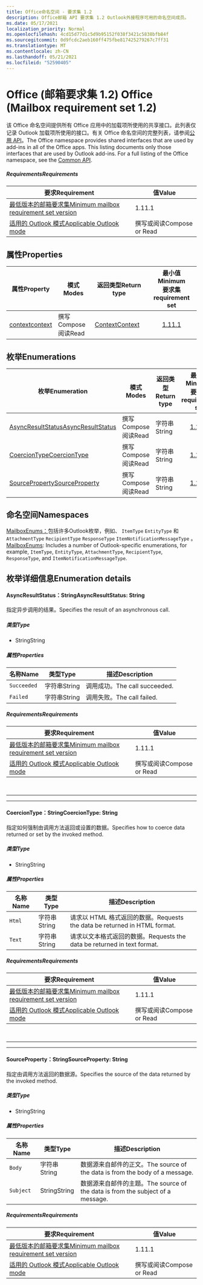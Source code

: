```yaml
---
title: Office命名空间 - 要求集 1.2
description: Office邮箱 API 要求集 1.2 Outlook外接程序可用的命名空间成员。
ms.date: 05/17/2021
localization_priority: Normal
ms.openlocfilehash: 4cd15d77d1c5d9b95152f038f3421c5838bfb84f
ms.sourcegitcommit: 0d9fcdc2aeb160ff475fbe817425279267c7ff31
ms.translationtype: MT
ms.contentlocale: zh-CN
ms.lasthandoff: 05/21/2021
ms.locfileid: "52590405"
---
```

# <a name="office-mailbox-requirement-set-12"></a><span data-ttu-id="bdf0d-103">Office (邮箱要求集 1.2) </span><span class="sxs-lookup"><span data-stu-id="bdf0d-103">Office (Mailbox requirement set 1.2)</span></span>

<span data-ttu-id="bdf0d-p101">该 Office 命名空间提供所有 Office 应用中的加载项所使用的共享接口。此列表仅记录 Outlook 加载项所使用的接口。有关 Office 命名空间的完整列表，请参阅[公用 API](/javascript/api/office)。</span><span class="sxs-lookup"><span data-stu-id="bdf0d-p101">The Office namespace provides shared interfaces that are used by add-ins in all of the Office apps. This listing documents only those interfaces that are used by Outlook add-ins. For a full listing of the Office namespace, see the [Common API](/javascript/api/office).</span></span>

##### <a name="requirements"></a><span data-ttu-id="bdf0d-106">Requirements</span><span class="sxs-lookup"><span data-stu-id="bdf0d-106">Requirements</span></span>

|<span data-ttu-id="bdf0d-107">要求</span><span class="sxs-lookup"><span data-stu-id="bdf0d-107">Requirement</span></span>| <span data-ttu-id="bdf0d-108">值</span><span class="sxs-lookup"><span data-stu-id="bdf0d-108">Value</span></span>|
|---|---|
|[<span data-ttu-id="bdf0d-109">最低版本的邮箱要求集</span><span class="sxs-lookup"><span data-stu-id="bdf0d-109">Minimum mailbox requirement set version</span></span>](../../requirement-sets/outlook-api-requirement-sets.md)| <span data-ttu-id="bdf0d-110">1.1</span><span class="sxs-lookup"><span data-stu-id="bdf0d-110">1.1</span></span>|
|[<span data-ttu-id="bdf0d-111">适用的 Outlook 模式</span><span class="sxs-lookup"><span data-stu-id="bdf0d-111">Applicable Outlook mode</span></span>](../../../outlook/outlook-add-ins-overview.md#extension-points)| <span data-ttu-id="bdf0d-112">撰写或阅读</span><span class="sxs-lookup"><span data-stu-id="bdf0d-112">Compose or Read</span></span>|

## <a name="properties"></a><span data-ttu-id="bdf0d-113">属性</span><span class="sxs-lookup"><span data-stu-id="bdf0d-113">Properties</span></span>

| <span data-ttu-id="bdf0d-114">属性</span><span class="sxs-lookup"><span data-stu-id="bdf0d-114">Property</span></span> | <span data-ttu-id="bdf0d-115">模式</span><span class="sxs-lookup"><span data-stu-id="bdf0d-115">Modes</span></span> | <span data-ttu-id="bdf0d-116">返回类型</span><span class="sxs-lookup"><span data-stu-id="bdf0d-116">Return type</span></span> | <span data-ttu-id="bdf0d-117">最小值</span><span class="sxs-lookup"><span data-stu-id="bdf0d-117">Minimum</span></span><br><span data-ttu-id="bdf0d-118">要求集</span><span class="sxs-lookup"><span data-stu-id="bdf0d-118">requirement set</span></span> |
|---|---|---|:---:|
| [<span data-ttu-id="bdf0d-119">context</span><span class="sxs-lookup"><span data-stu-id="bdf0d-119">context</span></span>](office.context.md) | <span data-ttu-id="bdf0d-120">撰写</span><span class="sxs-lookup"><span data-stu-id="bdf0d-120">Compose</span></span><br><span data-ttu-id="bdf0d-121">阅读</span><span class="sxs-lookup"><span data-stu-id="bdf0d-121">Read</span></span> | [<span data-ttu-id="bdf0d-122">Context</span><span class="sxs-lookup"><span data-stu-id="bdf0d-122">Context</span></span>](/javascript/api/office/office.context?view=outlook-js-1.2&preserve-view=true) | [<span data-ttu-id="bdf0d-123">1.1</span><span class="sxs-lookup"><span data-stu-id="bdf0d-123">1.1</span></span>](../requirement-set-1.1/outlook-requirement-set-1.1.md) |

## <a name="enumerations"></a><span data-ttu-id="bdf0d-124">枚举</span><span class="sxs-lookup"><span data-stu-id="bdf0d-124">Enumerations</span></span>

| <span data-ttu-id="bdf0d-125">枚举</span><span class="sxs-lookup"><span data-stu-id="bdf0d-125">Enumeration</span></span> | <span data-ttu-id="bdf0d-126">模式</span><span class="sxs-lookup"><span data-stu-id="bdf0d-126">Modes</span></span> | <span data-ttu-id="bdf0d-127">返回类型</span><span class="sxs-lookup"><span data-stu-id="bdf0d-127">Return type</span></span> | <span data-ttu-id="bdf0d-128">最小值</span><span class="sxs-lookup"><span data-stu-id="bdf0d-128">Minimum</span></span><br><span data-ttu-id="bdf0d-129">要求集</span><span class="sxs-lookup"><span data-stu-id="bdf0d-129">requirement set</span></span> |
|---|---|---|:---:|
| [<span data-ttu-id="bdf0d-130">AsyncResultStatus</span><span class="sxs-lookup"><span data-stu-id="bdf0d-130">AsyncResultStatus</span></span>](#asyncresultstatus-string) | <span data-ttu-id="bdf0d-131">撰写</span><span class="sxs-lookup"><span data-stu-id="bdf0d-131">Compose</span></span><br><span data-ttu-id="bdf0d-132">阅读</span><span class="sxs-lookup"><span data-stu-id="bdf0d-132">Read</span></span> | <span data-ttu-id="bdf0d-133">字符串</span><span class="sxs-lookup"><span data-stu-id="bdf0d-133">String</span></span> | [<span data-ttu-id="bdf0d-134">1.1</span><span class="sxs-lookup"><span data-stu-id="bdf0d-134">1.1</span></span>](../requirement-set-1.1/outlook-requirement-set-1.1.md) |
| [<span data-ttu-id="bdf0d-135">CoercionType</span><span class="sxs-lookup"><span data-stu-id="bdf0d-135">CoercionType</span></span>](#coerciontype-string) | <span data-ttu-id="bdf0d-136">撰写</span><span class="sxs-lookup"><span data-stu-id="bdf0d-136">Compose</span></span><br><span data-ttu-id="bdf0d-137">阅读</span><span class="sxs-lookup"><span data-stu-id="bdf0d-137">Read</span></span> | <span data-ttu-id="bdf0d-138">字符串</span><span class="sxs-lookup"><span data-stu-id="bdf0d-138">String</span></span> | [<span data-ttu-id="bdf0d-139">1.1</span><span class="sxs-lookup"><span data-stu-id="bdf0d-139">1.1</span></span>](../requirement-set-1.1/outlook-requirement-set-1.1.md) |
| [<span data-ttu-id="bdf0d-140">SourceProperty</span><span class="sxs-lookup"><span data-stu-id="bdf0d-140">SourceProperty</span></span>](#sourceproperty-string) | <span data-ttu-id="bdf0d-141">撰写</span><span class="sxs-lookup"><span data-stu-id="bdf0d-141">Compose</span></span><br><span data-ttu-id="bdf0d-142">阅读</span><span class="sxs-lookup"><span data-stu-id="bdf0d-142">Read</span></span> | <span data-ttu-id="bdf0d-143">字符串</span><span class="sxs-lookup"><span data-stu-id="bdf0d-143">String</span></span> | [<span data-ttu-id="bdf0d-144">1.1</span><span class="sxs-lookup"><span data-stu-id="bdf0d-144">1.1</span></span>](../requirement-set-1.1/outlook-requirement-set-1.1.md) |

## <a name="namespaces"></a><span data-ttu-id="bdf0d-145">命名空间</span><span class="sxs-lookup"><span data-stu-id="bdf0d-145">Namespaces</span></span>

<span data-ttu-id="bdf0d-146">[MailboxEnums：](/javascript/api/outlook/office.mailboxenums.attachmentcontentformat?view=outlook-js-1.2&preserve-view=true)包括许多Outlook枚举，例如、 `ItemType` `EntityType` 和 `AttachmentType` `RecipientType` `ResponseType` `ItemNotificationMessageType` 。</span><span class="sxs-lookup"><span data-stu-id="bdf0d-146">[MailboxEnums](/javascript/api/outlook/office.mailboxenums.attachmentcontentformat?view=outlook-js-1.2&preserve-view=true): Includes a number of Outlook-specific enumerations, for example, `ItemType`, `EntityType`, `AttachmentType`, `RecipientType`, `ResponseType`, and `ItemNotificationMessageType`.</span></span>

## <a name="enumeration-details"></a><span data-ttu-id="bdf0d-147">枚举详细信息</span><span class="sxs-lookup"><span data-stu-id="bdf0d-147">Enumeration details</span></span>

#### <a name="asyncresultstatus-string"></a><span data-ttu-id="bdf0d-148">AsyncResultStatus：String</span><span class="sxs-lookup"><span data-stu-id="bdf0d-148">AsyncResultStatus: String</span></span>

<span data-ttu-id="bdf0d-149">指定异步调用的结果。</span><span class="sxs-lookup"><span data-stu-id="bdf0d-149">Specifies the result of an asynchronous call.</span></span>

##### <a name="type"></a><span data-ttu-id="bdf0d-150">类型</span><span class="sxs-lookup"><span data-stu-id="bdf0d-150">Type</span></span>

*   <span data-ttu-id="bdf0d-151">String</span><span class="sxs-lookup"><span data-stu-id="bdf0d-151">String</span></span>

##### <a name="properties"></a><span data-ttu-id="bdf0d-152">属性</span><span class="sxs-lookup"><span data-stu-id="bdf0d-152">Properties</span></span>

|<span data-ttu-id="bdf0d-153">名称</span><span class="sxs-lookup"><span data-stu-id="bdf0d-153">Name</span></span>| <span data-ttu-id="bdf0d-154">类型</span><span class="sxs-lookup"><span data-stu-id="bdf0d-154">Type</span></span>| <span data-ttu-id="bdf0d-155">描述</span><span class="sxs-lookup"><span data-stu-id="bdf0d-155">Description</span></span>|
|---|---|---|
|`Succeeded`| <span data-ttu-id="bdf0d-156">字符串</span><span class="sxs-lookup"><span data-stu-id="bdf0d-156">String</span></span>|<span data-ttu-id="bdf0d-157">调用成功。</span><span class="sxs-lookup"><span data-stu-id="bdf0d-157">The call succeeded.</span></span>|
|`Failed`| <span data-ttu-id="bdf0d-158">字符串</span><span class="sxs-lookup"><span data-stu-id="bdf0d-158">String</span></span>|<span data-ttu-id="bdf0d-159">调用失败。</span><span class="sxs-lookup"><span data-stu-id="bdf0d-159">The call failed.</span></span>|

##### <a name="requirements"></a><span data-ttu-id="bdf0d-160">Requirements</span><span class="sxs-lookup"><span data-stu-id="bdf0d-160">Requirements</span></span>

|<span data-ttu-id="bdf0d-161">要求</span><span class="sxs-lookup"><span data-stu-id="bdf0d-161">Requirement</span></span>| <span data-ttu-id="bdf0d-162">值</span><span class="sxs-lookup"><span data-stu-id="bdf0d-162">Value</span></span>|
|---|---|
|[<span data-ttu-id="bdf0d-163">最低版本的邮箱要求集</span><span class="sxs-lookup"><span data-stu-id="bdf0d-163">Minimum mailbox requirement set version</span></span>](../../requirement-sets/outlook-api-requirement-sets.md)| <span data-ttu-id="bdf0d-164">1.1</span><span class="sxs-lookup"><span data-stu-id="bdf0d-164">1.1</span></span>|
|[<span data-ttu-id="bdf0d-165">适用的 Outlook 模式</span><span class="sxs-lookup"><span data-stu-id="bdf0d-165">Applicable Outlook mode</span></span>](../../../outlook/outlook-add-ins-overview.md#extension-points)| <span data-ttu-id="bdf0d-166">撰写或阅读</span><span class="sxs-lookup"><span data-stu-id="bdf0d-166">Compose or Read</span></span>|

<br>

---
---

#### <a name="coerciontype-string"></a><span data-ttu-id="bdf0d-167">CoercionType：String</span><span class="sxs-lookup"><span data-stu-id="bdf0d-167">CoercionType: String</span></span>

<span data-ttu-id="bdf0d-168">指定如何强制由调用方法返回或设置的数据。</span><span class="sxs-lookup"><span data-stu-id="bdf0d-168">Specifies how to coerce data returned or set by the invoked method.</span></span>

##### <a name="type"></a><span data-ttu-id="bdf0d-169">类型</span><span class="sxs-lookup"><span data-stu-id="bdf0d-169">Type</span></span>

*   <span data-ttu-id="bdf0d-170">String</span><span class="sxs-lookup"><span data-stu-id="bdf0d-170">String</span></span>

##### <a name="properties"></a><span data-ttu-id="bdf0d-171">属性</span><span class="sxs-lookup"><span data-stu-id="bdf0d-171">Properties</span></span>

|<span data-ttu-id="bdf0d-172">名称</span><span class="sxs-lookup"><span data-stu-id="bdf0d-172">Name</span></span>| <span data-ttu-id="bdf0d-173">类型</span><span class="sxs-lookup"><span data-stu-id="bdf0d-173">Type</span></span>| <span data-ttu-id="bdf0d-174">描述</span><span class="sxs-lookup"><span data-stu-id="bdf0d-174">Description</span></span>|
|---|---|---|
|`Html`| <span data-ttu-id="bdf0d-175">字符串</span><span class="sxs-lookup"><span data-stu-id="bdf0d-175">String</span></span>|<span data-ttu-id="bdf0d-176">请求以 HTML 格式返回的数据。</span><span class="sxs-lookup"><span data-stu-id="bdf0d-176">Requests the data be returned in HTML format.</span></span>|
|`Text`| <span data-ttu-id="bdf0d-177">字符串</span><span class="sxs-lookup"><span data-stu-id="bdf0d-177">String</span></span>|<span data-ttu-id="bdf0d-178">请求以文本格式返回的数据。</span><span class="sxs-lookup"><span data-stu-id="bdf0d-178">Requests the data be returned in text format.</span></span>|

##### <a name="requirements"></a><span data-ttu-id="bdf0d-179">Requirements</span><span class="sxs-lookup"><span data-stu-id="bdf0d-179">Requirements</span></span>

|<span data-ttu-id="bdf0d-180">要求</span><span class="sxs-lookup"><span data-stu-id="bdf0d-180">Requirement</span></span>| <span data-ttu-id="bdf0d-181">值</span><span class="sxs-lookup"><span data-stu-id="bdf0d-181">Value</span></span>|
|---|---|
|[<span data-ttu-id="bdf0d-182">最低版本的邮箱要求集</span><span class="sxs-lookup"><span data-stu-id="bdf0d-182">Minimum mailbox requirement set version</span></span>](../../requirement-sets/outlook-api-requirement-sets.md)| <span data-ttu-id="bdf0d-183">1.1</span><span class="sxs-lookup"><span data-stu-id="bdf0d-183">1.1</span></span>|
|[<span data-ttu-id="bdf0d-184">适用的 Outlook 模式</span><span class="sxs-lookup"><span data-stu-id="bdf0d-184">Applicable Outlook mode</span></span>](../../../outlook/outlook-add-ins-overview.md#extension-points)| <span data-ttu-id="bdf0d-185">撰写或阅读</span><span class="sxs-lookup"><span data-stu-id="bdf0d-185">Compose or Read</span></span>|

<br>

---
---

#### <a name="sourceproperty-string"></a><span data-ttu-id="bdf0d-186">SourceProperty：String</span><span class="sxs-lookup"><span data-stu-id="bdf0d-186">SourceProperty: String</span></span>

<span data-ttu-id="bdf0d-187">指定由调用方法返回的数据源。</span><span class="sxs-lookup"><span data-stu-id="bdf0d-187">Specifies the source of the data returned by the invoked method.</span></span>

##### <a name="type"></a><span data-ttu-id="bdf0d-188">类型</span><span class="sxs-lookup"><span data-stu-id="bdf0d-188">Type</span></span>

*   <span data-ttu-id="bdf0d-189">String</span><span class="sxs-lookup"><span data-stu-id="bdf0d-189">String</span></span>

##### <a name="properties"></a><span data-ttu-id="bdf0d-190">属性</span><span class="sxs-lookup"><span data-stu-id="bdf0d-190">Properties</span></span>

|<span data-ttu-id="bdf0d-191">名称</span><span class="sxs-lookup"><span data-stu-id="bdf0d-191">Name</span></span>| <span data-ttu-id="bdf0d-192">类型</span><span class="sxs-lookup"><span data-stu-id="bdf0d-192">Type</span></span>| <span data-ttu-id="bdf0d-193">描述</span><span class="sxs-lookup"><span data-stu-id="bdf0d-193">Description</span></span>|
|---|---|---|
|`Body`| <span data-ttu-id="bdf0d-194">字符串</span><span class="sxs-lookup"><span data-stu-id="bdf0d-194">String</span></span>|<span data-ttu-id="bdf0d-195">数据源来自邮件的正文。</span><span class="sxs-lookup"><span data-stu-id="bdf0d-195">The source of the data is from the body of a message.</span></span>|
|`Subject`| <span data-ttu-id="bdf0d-196">String</span><span class="sxs-lookup"><span data-stu-id="bdf0d-196">String</span></span>|<span data-ttu-id="bdf0d-197">数据源来自邮件的主题。</span><span class="sxs-lookup"><span data-stu-id="bdf0d-197">The source of the data is from the subject of a message.</span></span>|

##### <a name="requirements"></a><span data-ttu-id="bdf0d-198">Requirements</span><span class="sxs-lookup"><span data-stu-id="bdf0d-198">Requirements</span></span>

|<span data-ttu-id="bdf0d-199">要求</span><span class="sxs-lookup"><span data-stu-id="bdf0d-199">Requirement</span></span>| <span data-ttu-id="bdf0d-200">值</span><span class="sxs-lookup"><span data-stu-id="bdf0d-200">Value</span></span>|
|---|---|
|[<span data-ttu-id="bdf0d-201">最低版本的邮箱要求集</span><span class="sxs-lookup"><span data-stu-id="bdf0d-201">Minimum mailbox requirement set version</span></span>](../../requirement-sets/outlook-api-requirement-sets.md)| <span data-ttu-id="bdf0d-202">1.1</span><span class="sxs-lookup"><span data-stu-id="bdf0d-202">1.1</span></span>|
|[<span data-ttu-id="bdf0d-203">适用的 Outlook 模式</span><span class="sxs-lookup"><span data-stu-id="bdf0d-203">Applicable Outlook mode</span></span>](../../../outlook/outlook-add-ins-overview.md#extension-points)| <span data-ttu-id="bdf0d-204">撰写或阅读</span><span class="sxs-lookup"><span data-stu-id="bdf0d-204">Compose or Read</span></span>|
